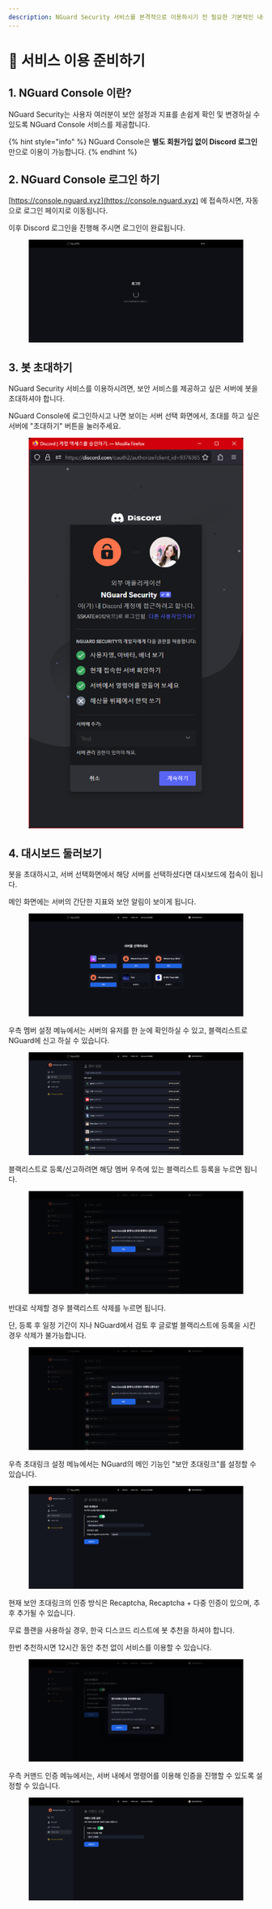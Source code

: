 ```yaml
---
description: NGuard Security 서비스를 본격적으로 이용하시기 전 필요한 기본적인 내용을 안내합니다.
---
```


# 🛫 서비스 이용 준비하기

## 1. NGuard Console 이란?

NGuard Security는 사용자 여러분이 보안 설정과 지표를 손쉽게 확인 및 변경하실 수 있도록 NGuard Console 서비스를 제공합니다.

{% hint style="info" %}
NGuard Console은 **별도 회원가입 없이 Discord 로그인** 만으로 이용이 가능합니다.
{% endhint %}

## 2. NGuard Console 로그인 하기

[https://console.nguard.xyz](https://console.nguard.xyz) 에 접속하시면, 자동으로 로그인 페이지로 이동됩니다.

이후 Discord 로그인을 진행해 주시면 로그인이 완료됩니다.

<figure><img src="../.gitbook/assets/image (5).png" alt=""><figcaption></figcaption></figure>

## 3. 봇 초대하기

NGuard Security 서비스를 이용하시려면, 보안 서비스를 제공하고 싶은 서버에 봇을 초대하셔야 합니다.

NGuard Console에 로그인하시고 나면 보이는 서버 선택 화면에서, 초대를 하고 싶은 서버에 "초대하기" 버튼을 눌러주세요.

<figure><img src="../.gitbook/assets/image (1).png" alt=""><figcaption></figcaption></figure>

## 4. 대시보드 둘러보기

봇을 초대하시고, 서버 선택화면에서 해당 서버를 선택하셨다면 대시보드에 접속이 됩니다.

메인 화면에는 서버의 간단한 지표와 보안 알림이 보이게 됩니다.

<figure><img src="../.gitbook/assets/image (3).png" alt=""><figcaption></figcaption></figure>

우측 멤버 설정 메뉴에서는 서버의 유저를 한 눈에 확인하실 수 있고, 블랙리스트로 NGuard에 신고 하실 수 있습니다.

<figure><img src="../.gitbook/assets/image.png" alt=""><figcaption></figcaption></figure>

블랙리스트로 등록/신고하려면 해당 멤버 우측에 있는 블랙리스트 등록을 누르면 됩니다.

<figure><img src="../.gitbook/assets/image (8).png" alt=""><figcaption></figcaption></figure>

반대로 삭제할 경우 블랙리스트 삭제를 누르면 됩니다.

단, 등록 후 일정 기간이 지나 NGuard에서 검토 후 글로벌 블랙리스트에 등록을 시킨 경우 삭제가 불가능합니다.

<figure><img src="../.gitbook/assets/image (4).png" alt=""><figcaption></figcaption></figure>

우측 초대링크 설정 메뉴에서는 NGuard의 메인 기능인 "보안 초대링크"를 설정할 수 있습니다.

<figure><img src="../.gitbook/assets/image (2).png" alt=""><figcaption></figcaption></figure>

현재 보안 초대링크의 인증 방식은 Recaptcha, Recaptcha + 다중 인증이 있으며, 추후 추가될 수 있습니다.

무료 플랜을 사용하실 경우, 한국 디스코드 리스트에 봇 추천을 하셔야 합니다.

한번 추천하시면 12시간 동안 추천 없이 서비스를 이용할 수 있습니다.

<figure><img src="../.gitbook/assets/image (6).png" alt=""><figcaption></figcaption></figure>



우측 커맨드 인증 메뉴에서는, 서버 내에서 명령어를 이용해 인증을 진행할 수 있도록 설정할 수 있습니다.

<figure><img src="../.gitbook/assets/image (7).png" alt=""><figcaption></figcaption></figure>

